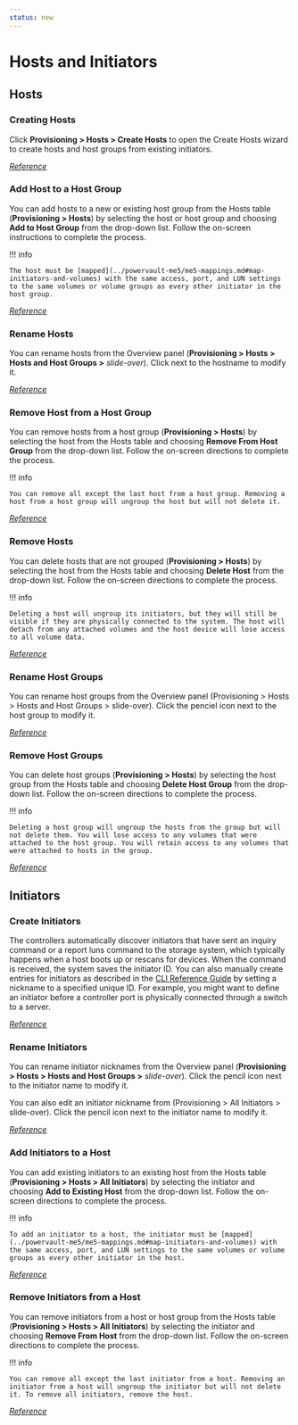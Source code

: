 ```yaml
---
status: new
---
```


# Hosts and Initiators

## Hosts

### Creating Hosts

Click **Provisioning > Hosts > Create Hosts** to open the Create Hosts wizard to create hosts and host groups from existing initiators.

[*Reference*](https://www.dell.com/support/manuals/en-us/powervault-me5024/me5_series_ag/creating-hosts?guid=guid-f5989097-ccec-4796-aac7-67c6cd4a4204&lang=en-us)

### Add Host to a Host Group

You can add hosts to a new or existing host group from the Hosts table (**Provisioning > Hosts**) by selecting the host or host group and choosing **Add to Host Group** from the drop-down list. Follow the on-screen instructions to complete the process.

!!! info

    The host must be [mapped](../powervault-me5/me5-mappings.md#map-initiators-and-volumes) with the same access, port, and LUN settings to the same volumes or volume groups as every other initiator in the host group.

[*Reference*](https://www.dell.com/support/manuals/en-us/powervault-me5024/me5_series_ag/adding-hosts-to-a-host-group?guid=guid-a3b967d1-24ff-455f-8693-d03e9df3e3d8&lang=en-us)

### Rename Hosts

You can rename hosts from the Overview panel (**Provisioning > Hosts > Hosts and Host Groups >** *slide-over*). Click next to the hostname to modify it.

[*Reference*](https://www.dell.com/support/manuals/en-us/powervault-me5024/me5_series_ag/renaming-hosts?guid=guid-13d615fa-15c5-419d-84ff-24b9f4bfa3c3&lang=en-us)

### Remove Host from a Host Group

You can remove hosts from a host group (**Provisioning > Hosts**) by selecting the host from the Hosts table and choosing **Remove From Host Group** from the drop-down list. Follow the on-screen directions to complete the process.

!!! info

    You can remove all except the last host from a host group. Removing a host from a host group will ungroup the host but will not delete it.

[*Reference*](https://www.dell.com/support/manuals/en-us/powervault-me5024/me5_series_ag/removing-hosts-from-a-host-group?guid=guid-a944b5a9-7432-4af0-8d6b-34bb356082ff&lang=en-us)

### Remove Hosts

You can delete hosts that are not grouped (**Provisioning > Hosts**) by selecting the host from the Hosts table and choosing **Delete Host** from the drop-down list. Follow the on-screen directions to complete the process.

!!! info 

    Deleting a host will ungroup its initiators, but they will still be visible if they are physically connected to the system. The host will detach from any attached volumes and the host device will lose access to all volume data.

[*Reference*](https://www.dell.com/support/manuals/en-us/powervault-me5024/me5_series_ag/deleting-hosts?guid=guid-4b1ae3eb-b199-4d8b-baff-22864d72dfa8&lang=en-us)

### Rename Host Groups

You can rename host groups from the Overview panel (Provisioning > Hosts > Hosts and Host Groups > slide-over). Click the penciel icon next to the host group to modify it.

[*Reference*](https://www.dell.com/support/manuals/en-us/powervault-me5024/me5_series_ag/renaming-host-groups?guid=guid-2548657a-9711-4fe3-aec4-a1962e061743&lang=en-us)

### Remove Host Groups

You can delete host groups (**Provisioning > Hosts**) by selecting the host group from the Hosts table and choosing **Delete Host Group** from the drop-down list. Follow the on-screen directions to complete the process.

!!! info 

    Deleting a host group will ungroup the hosts from the group but will not delete them. You will lose access to any volumes that were attached to the host group. You will retain access to any volumes that were attached to hosts in the group.

[*Reference*](https://www.dell.com/support/manuals/en-us/powervault-me5024/me5_series_ag/deleting-host-groups?guid=guid-eb09bcc0-4a87-4b5d-9c86-10a9919a31a0&lang=en-us)

## Initiators

### Create Initiators

The controllers automatically discover initiators that have sent an inquiry command or a report luns command to the storage system, which typically happens when a host boots up or rescans for devices. When the command is received, the system saves the initiator ID. You can also manually create entries for initiators as described in the [CLI Reference Guide](https://www.dell.com/support/manuals/en-us/powervault-me5024/me5_series_cli/set-initiator?guid=guid-e05220da-af09-4709-8434-a455a39576e4&lang=en-us) by setting a nickname to a specified unique ID. For example, you might want to define an initiator before a controller port is physically connected through a switch to a server.

[*Reference*](https://www.dell.com/support/manuals/en-us/powervault-me5024/me5_series_ag/initiators-hosts-and-host-groups?guid=guid-43142ef0-fee9-4b3f-bc7c-ea7d8de2b483&lang=en-us)

### Rename Initiators

You can rename initiator nicknames from the Overview panel (**Provisioning > Hosts > Hosts and Host Groups >** *slide-over*). Click the pencil icon next to the initiator name to modify it.

You can also edit an initiator nickname from (Provisioning > All Initiators > slide-over). Click the pencil icon next to the initiator name to modify it.

[*Reference*](https://www.dell.com/support/manuals/en-us/powervault-me5024/me5_series_ag/renaming-initiators?guid=guid-fd98aede-c81d-48e5-803b-8f2ff18d830f&lang=en-us)

### Add Initiators to a Host

You can add existing initiators to an existing host from the Hosts table (**Provisioning > Hosts > All Initiators**) by selecting the initiator and choosing **Add to Existing Host** from the drop-down list. Follow the on-screen directions to complete the process.

!!! info 

    To add an initiator to a host, the initiator must be [mapped](../powervault-me5/me5-mappings.md#map-initiators-and-volumes) with the same access, port, and LUN settings to the same volumes or volume groups as every other initiator in the host.

[*Reference*](https://www.dell.com/support/manuals/en-us/powervault-me5024/me5_series_ag/add-initiators-to-a-host?guid=guid-ce896a49-b488-4e0f-b21b-92773aa824f2&lang=en-us)

### Remove Initiators from a Host

You can remove initiators from a host or host group from the Hosts table (**Provisioning > Hosts > All Initiators**) by selecting the initiator and choosing **Remove From Host** from the drop-down list. Follow the on-screen directions to complete the process.

!!! info 

    You can remove all except the last initiator from a host. Removing an initiator from a host will ungroup the initiator but will not delete it. To remove all initiators, remove the host.

[*Reference*](https://www.dell.com/support/manuals/en-us/powervault-me5024/me5_series_ag/removing-initiators-from-a-host?guid=guid-5e2ba757-500b-411b-95b3-7b4529eed1a3&lang=en-us)
